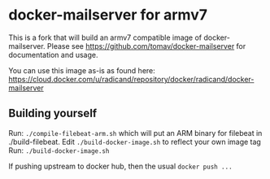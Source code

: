 # docker-mailserver for armv7

This is a fork that will build an armv7 compatible image of docker-mailserver. Please see https://github.com/tomav/docker-mailserver for documentation and usage.

You can use this image as-is as found here: https://cloud.docker.com/u/radicand/repository/docker/radicand/docker-mailserver

## Building yourself

Run: `./compile-filebeat-arm.sh` which will put an ARM binary for filebeat in ./build-filebeat.
Edit `./build-docker-image.sh` to reflect your own image tag
Run: `./build-docker-image.sh`

If pushing upstream to docker hub, then the usual `docker push ...`
